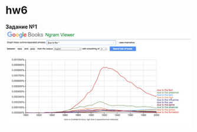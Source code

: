 # hw6
**Задание №1**
![](https://github.com/Garaeva/hw6/blob/master/%D0%97%D0%B0%D0%B4%D0%B0%D0%BD%D0%B8%D0%B51.png)
